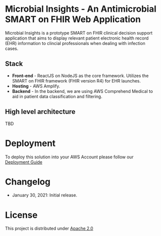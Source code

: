 # Microbial Insights - An Antimicrobial SMART on FHIR Web Application
Microbial Insights is a prototype SMART on FHIR clinical decision support application that aims to display relevant patient electronic health record (EHR) information to clincial professionals when dealing with infection cases.  

## Stack

* **Front-end** - ReactJS on NodeJS as the core framework. Utilizes the SMART on FHIR framework (FHIR version R4) for EHR launches.
* **Hosting** - AWS Amplify.
* **Backend** - In the backend, we are using AWS Comprehend Medical to aid in patient data classification and filtering. 

## High level architecture

TBD

# Deployment
To deploy this solution into your AWS Account please follow our [Deployment Guide](./docs/deployment_guide.md)


# Changelog
* January 30, 2021: Initial release.

# License
This project is distributed under  [Apache 2.0](https://github.com/UBC-CIC/antimicrobial_app_smart_fhir/blob/master/LICENSE.md) 
